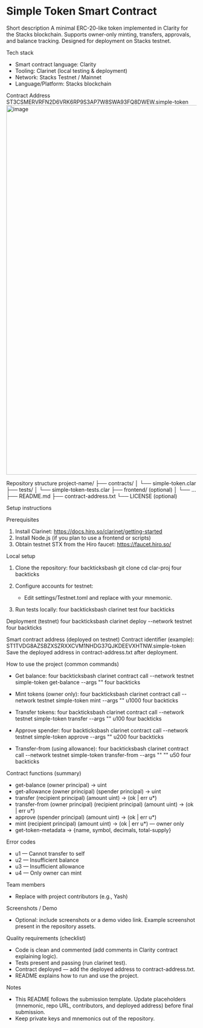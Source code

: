# Simple Token Smart Contract

Short description
A minimal ERC-20-like token implemented in Clarity for the Stacks blockchain. Supports owner-only minting, transfers, approvals, and balance tracking. Designed for deployment on Stacks testnet.

Tech stack
- Smart contract language: Clarity
- Tooling: Clarinet (local testing & deployment)
- Network: Stacks Testnet / Mainnet
- Language/Platform: Stacks blockchain

Contract Address
ST3CSMERVRFN2D6VRK6RP9S3AP7W8SWA93FQ8DWEW.simple-token
<img width="1903" height="975" alt="image" src="https://github.com/user-attachments/assets/9f1206d1-c4ba-410c-8dd3-1433febb53a4" />


Repository structure
project-name/
├── contracts/
│   └── simple-token.clar
├── tests/
│   └── simple-token-tests.clar
├── frontend/ (optional)
│   └── ...
├── README.md
├── contract-address.txt
└── LICENSE (optional)

Setup instructions

Prerequisites
1. Install Clarinet: https://docs.hiro.so/clarinet/getting-started
2. Install Node.js (if you plan to use a frontend or scripts)
3. Obtain testnet STX from the Hiro faucet: https://faucet.hiro.so/

Local setup
1. Clone the repository:
   four backticksbash
   git clone <repo-url>
   cd clar-proj
   four backticks

2. Configure accounts for testnet:
   - Edit settings/Testnet.toml and replace <YOUR PRIVATE TESTNET MNEMONIC HERE> with your mnemonic.

3. Run tests locally:
   four backticksbash
   clarinet test
   four backticks

Deployment (testnet)
four backticksbash
clarinet deploy --network testnet
four backticks

Smart contract address (deployed on testnet)
Contract identifier (example): ST1TVDG8AZSBZXSZRXXCVM1NHDG37QJKDEEVXHTNW.simple-token
Save the deployed address in contract-address.txt after deployment.

How to use the project (common commands)
- Get balance:
  four backticksbash
  clarinet contract call --network testnet simple-token get-balance --args "<principal>"
  four backticks

- Mint tokens (owner only):
  four backticksbash
  clarinet contract call --network testnet simple-token mint --args "<recipient-principal>" u1000
  four backticks

- Transfer tokens:
  four backticksbash
  clarinet contract call --network testnet simple-token transfer --args "<recipient-principal>" u100
  four backticks

- Approve spender:
  four backticksbash
  clarinet contract call --network testnet simple-token approve --args "<spender-principal>" u200
  four backticks

- Transfer-from (using allowance):
  four backticksbash
  clarinet contract call --network testnet simple-token transfer-from --args "<owner-principal>" "<recipient-principal>" u50
  four backticks

Contract functions (summary)
- get-balance (owner principal) -> uint
- get-allowance (owner principal) (spender principal) -> uint
- transfer (recipient principal) (amount uint) -> (ok | err u*)
- transfer-from (owner principal) (recipient principal) (amount uint) -> (ok | err u*)
- approve (spender principal) (amount uint) -> (ok | err u*)
- mint (recipient principal) (amount uint) -> (ok | err u*) — owner only
- get-token-metadata -> {name, symbol, decimals, total-supply}

Error codes
- u1 — Cannot transfer to self
- u2 — Insufficient balance
- u3 — Insufficient allowance
- u4 — Only owner can mint

Team members
- Replace with project contributors (e.g., Yash)

Screenshots / Demo
- Optional: include screenshots or a demo video link. Example screenshot present in the repository assets.

Quality requirements (checklist)
- Code is clean and commented (add comments in Clarity contract explaining logic).
- Tests present and passing (run clarinet test).
- Contract deployed — add the deployed address to contract-address.txt.
- README explains how to run and use the project.

Notes
- This README follows the submission template. Update placeholders (mnemonic, repo URL, contributors, and deployed address) before final submission.
- Keep private keys and mnemonics out of the repository.

